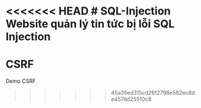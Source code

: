 <<<<<<< HEAD
﻿# SQL-Injection
Website quản lý tin tức bị lỗi SQL Injection
=======
# CSRF
Demo CSRF
>>>>>>> 45a35ed315cd26f2798e582ec8de457dd25510c8
